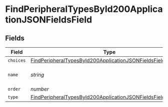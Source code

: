 # FindPeripheralTypesById200ApplicationJSONFieldsField


## Fields

| Field                                                                                                                                                   | Type                                                                                                                                                    | Required                                                                                                                                                | Description                                                                                                                                             | Example                                                                                                                                                 |
| ------------------------------------------------------------------------------------------------------------------------------------------------------- | ------------------------------------------------------------------------------------------------------------------------------------------------------- | ------------------------------------------------------------------------------------------------------------------------------------------------------- | ------------------------------------------------------------------------------------------------------------------------------------------------------- | ------------------------------------------------------------------------------------------------------------------------------------------------------- |
| `choices`                                                                                                                                               | [FindPeripheralTypesById200ApplicationJSONFieldsFieldChoices](../../models/operations/findperipheraltypesbyid200applicationjsonfieldsfieldchoices.md)[] | :heavy_minus_sign:                                                                                                                                      | N/A                                                                                                                                                     |                                                                                                                                                         |
| `name`                                                                                                                                                  | *string*                                                                                                                                                | :heavy_minus_sign:                                                                                                                                      | N/A                                                                                                                                                     | Peripheral Field Name                                                                                                                                   |
| `order`                                                                                                                                                 | *number*                                                                                                                                                | :heavy_minus_sign:                                                                                                                                      | N/A                                                                                                                                                     | 1                                                                                                                                                       |
| `type`                                                                                                                                                  | [FindPeripheralTypesById200ApplicationJSONFieldsFieldType](../../models/operations/findperipheraltypesbyid200applicationjsonfieldsfieldtype.md)         | :heavy_minus_sign:                                                                                                                                      | N/A                                                                                                                                                     |                                                                                                                                                         |